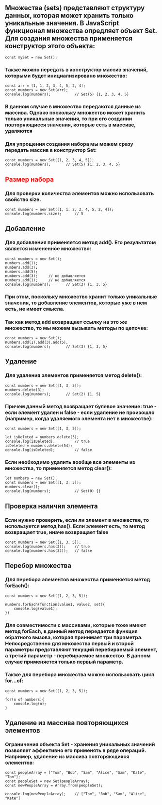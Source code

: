 ## Множества (sets) представляют структуру данных, которая может хранить только уникальные значения. В JavaScript функционал множества опредляет объект Set. Для создания множества применяется конструктор этого объекта:

```
const mySet = new Set();
```

### Также можно передать в конструктор массив значений, которыми будет инициализировано множество:

```
const arr = [1, 1, 2, 3, 4, 5, 2, 4];
const numbers = new Set(arr);
console.log(numbers);           // Set(5) {1, 2, 3, 4, 5}
```

### В данном случае в множество передаются данные из массива. Однако поскольку множество может хранить только уникальные значения, то при его создании повторяющиеся значения, которые есть в массиве, удаляются

### Для упрощения создания набора мы можем сразу передать массив в конструктор Set:

```
const numbers = new Set([1, 2, 3, 4, 5]);
console.log(numbers);       // Set(5) {1, 2, 3, 4, 5}
```

<h2 style = " color : red "> Размер набора </h2>

### Для проверки количества элементов можно использовать свойство size.

```
const numbers = new Set([1, 1, 2, 3, 4, 5, 2, 4]);
console.log(numbers.size);      // 5
```

## Добавление

### Для добавления применяется метод add(). Его результатом является измененное множество:

```
const numbers = new Set();
numbers.add(1);
numbers.add(3);
numbers.add(5);
numbers.add(3);     // не добавляется
numbers.add(1);     // не добавляется
console.log(numbers);       // Set(3) {1, 3, 5}
```

### При этом, поскольку множество хранит только уникальные значения, то добавление элементов, которые уже в нем есть, не имеет смысла.

### Так как метод add возвращает ссылку на это же множество, то мы можем вызывать методы по цепочке:

```
const numbers = new Set();
numbers.add(1).add(3).add(5);
console.log(numbers);       // Set(3) {1, 3, 5}
```

## Удаление

### Для удаления элементов применяется метод delete():

```
const numbers = new Set([1, 3, 5]);
numbers.delete(3);
console.log(numbers);       // Set(2) {1, 5}
```

### Причем данный метод возвращает булевое значение: true - если элемент удален и false - если удаление не произошло (например, когда удаляемого элемента нет в множестве):

```
const numbers = new Set([1, 3, 5]);
 
let isDeleted = numbers.delete(3);
console.log(isDeleted);         // true
isDeleted = numbers.delete(54);
console.log(isDeleted);         // false
```

### Если необходимо удалить вообще все элементы из множества, то применяется метод clear():

```
let numbers = new Set();
const numbers = new Set([1, 3, 5]);
numbers.clear();
console.log(numbers);           // Set(0) {}
```

## Проверка наличия элемента

### Если нужно проверить, если ли элемент в множестве, то используется метод has(). Если элемент есть, то метод возвращает true, иначе возвращает false

```
const numbers = new Set([1, 3, 5]);
console.log(numbers.has(3));    // true
console.log(numbers.has(32));   // false
```

## Перебор множества

### Для перебора элементов множества применяется метод forEach():

```
const numbers = new Set([1, 2, 3, 5]);
 
numbers.forEach(function(value1, value2, set){
    console.log(value1);
})
```

### Для совместимости с массивами, которые тоже имеют метод forEach, в данный метод передается функция обратного вызова, которая принимает три параметра. Непосредственно для множества первый и второй параметры представляют текущий перебираемый элемент, а третий параметр - перебираемое множество. В данном случае применяется только первый параметр.

### Также для перебора множества можно использовать цикл for...of:

```
const numbers = new Set([1, 2, 3, 5]);
 
for(n of numbers){
    console.log(n);
}
```

## Удаление из массива повторяющихся элементов

### Ограничения объекта Set - хранения уникальных значений позволяет эффективно его применять в ряде операций. Например, удаление из массива повторяющихся элементов:

```
const peopleArray = ["Tom", "Bob", "Sam", "Alice", "Sam", "Kate", "Tom"];
const peopleSet = new Set(peopleArray);
const newPeopleArray = Array.from(peopleSet);
 
console.log(newPeopleArray);    // ["Tom", "Bob", "Sam", "Alice", "Kate"]
```













